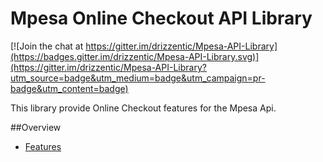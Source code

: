 # Mpesa Online Checkout API Library

[![Join the chat at https://gitter.im/drizzentic/Mpesa-API-Library](https://badges.gitter.im/drizzentic/Mpesa-API-Library.svg)](https://gitter.im/drizzentic/Mpesa-API-Library?utm_source=badge&utm_medium=badge&utm_campaign=pr-badge&utm_content=badge)


This library provide Online Checkout features for the Mpesa Api.

##Overview
  * [Features](#features)

  
